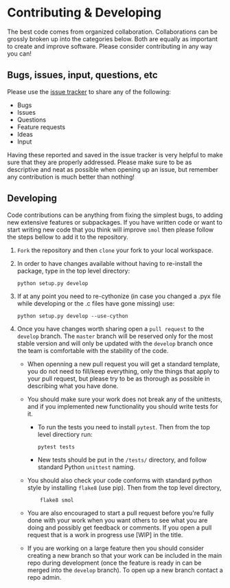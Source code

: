 # Contributing & Developing

The best code comes from organized collaboration. Collaborations can be grossly
broken up into the categories below. Both are equally as important to create
and improve software. Please consider contributing in any way you can!

## Bugs, issues, input, questions, etc
Please use the 
[issue tracker](https://github.com/CederGroupHub/smol/issues) to share any
of the following:
-   Bugs
-   Issues
-   Questions
-   Feature requests
-   Ideas
-   Input

Having these reported and saved in the issue tracker is very helpful to make
sure that they are properly addressed. Please make sure to be as descriptive
and neat as possible when opening up an issue, but remember any contribution is
much better than nothing!

## Developing
Code contributions can be anything from fixing the simplest bugs, to adding new
extensive features or subpackages. If you have written code or want to start
writing new code that you think will improve `smol` then please follow the
steps bellow to add it to the repository. 

1.  `Fork` the repository and then `clone` your fork to your local workspace.

2.  In order to have changes available without having to re-install the package,
type in the top level directory:

        python setup.py develop

3.  If at any point you need to re-cythonize (in case you changed a .pyx file
while developing or the .c files have gone missing) use:

        python setup.py develop --use-cython

4.  Once you have changes worth sharing open a `pull request` to the `develop`
branch. The `master` branch will be reserved only for the most stable version
and will only be updated with the `develop` branch once the team is comfortable
with the stability of the code.
    -   When openning a new pull request you will get a standard template, you do
    not need to fill/keep everything, only the things that apply to your pull
    request, but please try to be as thorough as possible in describing what 
    you have done.
    -   You should make sure your work does not break any of the unittests, and
    if you implemented new functionality you should write tests for it.
        -   To run the tests you need to install `pytest`. Then from the top
         level directiory run:
        
                pytest tests

        -   New tests should be put in the `/tests/` directory, and follow standard
        Python `unittest` naming.
    -   You should also check your code conforms with standard python style by
        installing `flake8` (use pip). Then from the top level directory,
        
                flake8 smol
        
    -   You are also encouraged to start a pull request before you're fully done
    with your work when you want others to see what you are doing and possibly
    get feedback or comments. If you open a pull request that is a work in
    progress use [WIP] in the title.
    -   If you are working on a large feature then you should consider creating a
    new branch so that your work can be included in the main repo during
    development (once the feature is ready in can be merged into the `develop`
    branch). To open up a new branch contact a repo admin.
